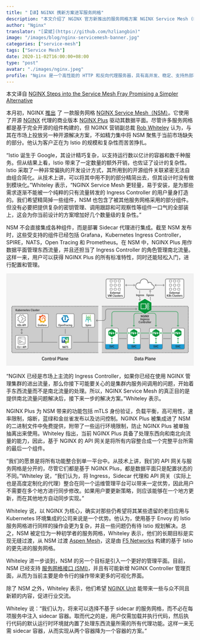 ```yaml
---
title: "【译】NGINX 携新方案进军服务网格"
description: "本文介绍了 NGINX 官方新推出的服务网格方案 NGINX Service Mesh (NSM) 和 NSM 方案后续规划的两个目标。相较于现有服务网格，NSM 突出了轻量、简单、易上手入门的特点。"
author: "Nginx"
translator: "[梁斌](https://github.com/hzliangbin)"
image: "/images/blog/nginx-servicemesh-banner.jpg"
categories: ["service-mesh"]
tags: ["Service Mesh"]
date: 2020-11-02T16:00:00+08:00
type: "post"
avatar: "./images/nginx.jpeg"
profile: "Nginx 是一个高性能的 HTTP 和反向代理服务器，具有高并发、稳定、支持热部署等特点。"
---
```


本文译自 [NGINX Steps into the Service Mesh Fray Promising a Simpler Alternative](https://thenewstack.io/nginx-steps-into-the-service-mesh-fray-promising-a-simpler-alternative/)

本月初，NGINX [推出](https://www.nginx.com/blog/introducing-NGINX-service-mesh/) 了 一款服务网格 [NGINX Service Mesh（NSM）](https://www.nginx.com/products/nginx-service-mesh)。它使用了开源 [NGINX](https://nginx.org/en/) 代理的商业版本 [NGINX Plus](https://www.nginx.com/products/nginx/) 驱动其数据平面。尽管许多服务网格都是基于完全开源的组件构建的，但 NGINX 营销副总裁 [Rob Whiteley](https://www.nginx.com/people/rob-whiteley/) 认为，与其在市场上投放另一种开源解决方案，不如精力集中将 NSM 聚焦于当前市场缺失的部分。他认为客户正在为 Istio 的规模和复杂性而苦苦挣扎。

“Istio 诞生于 Google，其设计精巧复杂，以支持运行数以亿计的容器和数千种服务。但从结果上看，Istio 带来了一定数量的额外开销，也佐证了设计的复杂性。Istio 采取了一种非常偏执的开发设计方式，其所用到的开源组件关联紧密无法自由组合简化。从技术上讲，可以将其中用不到的部分精简出去，但其设计时没有做到模块化。”Whiteley 表示，“NGINX Service Mesh 更轻量，易于安装，是为那些需求逐渐不能被一个纯粹的只有流量转发的 Ingress Controller 的用户量身打造的。我们希望精简掉一些组件，NSM 也包含了被其他服务网格采用的部分组件。但没有必要把提供复杂的密钥管理、调用跟踪和可观察性等组件一口气的全部装上，这会为你当前设计的方案增加好几个数量级的复杂性。”

NSM 不会直接集成各种组件，而是部署 Sidecar 代理进行集成。截至 NSM 发布时，这些受支持的组件已经包括 Grafana，Kubernetes Ingress Controller，SPIRE，NATS，Open Tracing 和 Prometheus。在 NSM 中，NGINX Plus 用作数据平面管理东西流量，并且还担当了 Ingress Controller 的角色管理南北流量。这样一来，用户可以获得 NGINX Plus 的所有标准特性，同时还能轻松入门，进行配置和管理。

![img](./images/b614d2b7-nginx-service-mesh-intro_architecture.png)

“NGINX 已经是市场上主流的 Ingress Controller，如果你已经在使用 NGINX 管理集群的进出流量，那么你接下可能要关心的是集群内服务间调用的问题，开始着手东西流量而不是南北流量的处理。所以，NGINX Service Mesh 的真正目的是提供南北流量问题解决后，接下来一步的解决方案。”Whiteley 表示。

NGINX Plus 为 NSM 带来的功能包括 mTLS 身份验证，负载平衡，高可用性，速率限制，熔断，蓝绿和金丝雀发布以及访问控制。NGINX Plus 被集成进了 NSM 的二进制文件中免费提供，附带了一些运行环境限制，防止 NGINX Plus 被单独抽离出来使用。Whiteley 指出，当前 NGINX Plus 具备了处理东西向和南北向流量的能力，因此，基于 NGINX 的 API 网关是将所有内容整合成一个完整平台所需的最后一个组件。

“我们的愿景是将所有功能整合到单一平台中。从技术上讲，我们的 API 网关与服务网格是分开的，尽管它们都是基于 NGINX Plus，都是数据平面只是配置状态的不同。”Whiteley 说，“我们认为，将 Ingress，Sidecar 代理和 API 网关（实际上也是高度定制化的代理）整合在同一个运维管理平台可以带来一定优势，因此用户不需要在多个地方进行同步修改。如果用户要更新策略，则应该能够在一个地方更新，而在其他地方自动同步实现。”

Whiteley 说，以 NGINX 为核心，确实对那些仍希望将其某些遗留的老旧应用与 Kubernetes 环境集成的公司来说是一个优势。他认为，使用基于 Envoy 的 Istio 服务网格进行同样的操作会更为复杂，并且一些问题仍有待 Istio 规划解决。总之，NSM 被定位为一种初学者的服务网格，Whiteley 表示，他们的长期目标是实现无缝过渡，从 NSM 过渡  [Aspen Mesh](https://aspenmesh.io/)，这是由 [F5 Networks](https://www.f5.com/) 构建的基于 Istio 的更先进的服务网格。

Whiteley 进一步谈到，NSM 的另一个目标是引入一个更好的管理平面。目前，NSM 已经支持 [服务网格接口 (SMI)](https://smi-spec.io/)，并且有可能新增 NGINX Controller 管理页面，从而为当前主要是命令行的操作带来更多的可视化界面。

除了 NSM 之外，Whiteley 表示，他们希望 [NGINX Unit](https://unit.nginx.org/) 能带来一些与众不同且新颖的内容，促进行业交流。

Whiteley 说：“我们认为，将来可以选择不基于 sidecar 的服务网格，而不必在每项服务中注入 sidecar 容器。取而代之的是，用户仅需加载并执行代码，然后执行代码的默认运行时环境就内置了处理东西流量所需的所有代理功能。这样一来无需 sidecar 容器，从而实现从两个容器降为一个容器的方案。”
